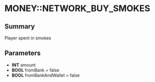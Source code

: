 # MONEY::NETWORK_BUY_SMOKES

## Summary
Player spent in smokes

## Parameters
* **INT** amount
* **BOOL** fromBank = false
* **BOOL** fromBankAndWallet = false